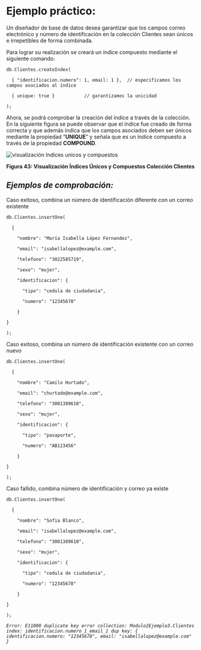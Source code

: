 # Ejemplo práctico: 

Un diseñador de base de datos desea garantizar que los campos correo electrónico y número de identificación en la colección Clientes sean únicos e irrepetibles de forma combinada.  

Para lograr su realización se creará un índice compuesto mediante el siguiente comando: 

```
db.Clientes.createIndex( 

  { "identificacion.numero": 1, email: 1 },  // especificamos los campos asociados al índice 

  { unique: true }           // garantizamos la unicidad 

); 

```
 
Ahora, se podrá comprobar la creación del índice a través de la colección. En la siguiente figura se puede observar que el índice fue creado de forma correcta y que además indica que los campos asociados deben ser únicos mediante la propiedad “**UNIQUE**” y señala que es un índice compuesto a través de la propiedad **COMPOUND**. 

![visualización Indices unicos y compuestos](../../../imgs/visualización-unico-compuesto.png)

**Figura 43: Visualización Índices Únicos y Compuestos Colección Clientes**


## _**Ejemplos de comprobación:**_ 

Caso exitoso, combina un número de identificación diferente con un correo existente 

```
db.Clientes.insertOne( 

  { 

    "nombre": "María Isabella López Fernandez", 

    "email": "isabellalopez@example.com", 

    "telefono": "3022585719", 

    "sexo": "mujer", 

    "identificacion": { 

      "tipo": "cedula de ciudadania", 

      "numero": "12345678" 

    } 

} 

); 

```
 

Caso exitoso, combina un número de identificación existente con un correo nuevo 


```
db.Clientes.insertOne( 

  { 

    "nombre": "Camilo Hurtado", 

    "email": "churtado@example.com", 

    "telefono": "3001389610", 

    "sexo": "mujer", 

    "identificacion": { 

      "tipo": "pasaporte", 

      "numero": "AB123456" 

    } 

} 

); 

```
 

Caso fallido, combina número de identificación y correo ya existe 


```
db.Clientes.insertOne( 

  { 

    "nombre": "Sofia Blanco", 

    "email": "isabellalopez@example.com", 

    "telefono": "3001389610", 

    "sexo": "mujer", 

    "identificacion": { 

      "tipo": "cedula de ciudadania", 

      "numero": "12345678" 

    } 

} 

); 

```

_`Error: E11000 duplicate key error collection: Modulo2Ejemplo3.Clientes index: identificacion.numero_1_email_1 dup key: { identificacion.numero: "12345678", email: "isabellalopez@example.com" }`_

